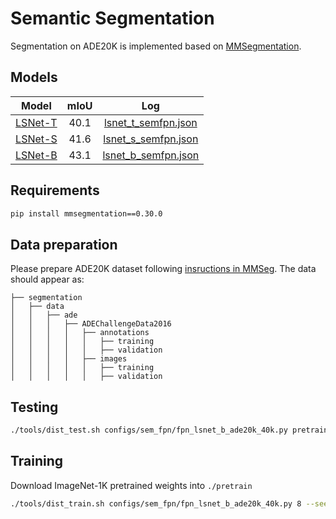 # Semantic Segmentation 

Segmentation on ADE20K is implemented based on [MMSegmentation](https://github.com/open-mmlab/mmsegmentation).

## Models
| Model | mIoU | Log |
|:-:|:-:|:-:|
| [LSNet-T](https://huggingface.co/jameslahm/lsnet/blob/main/lsnet_t_semfpn.pth) | 40.1 | [lsnet_t_semfpn.json](./logs/lsnet_t_semfpn.json) |
| [LSNet-S](https://huggingface.co/jameslahm/lsnet/blob/main/lsnet_s_semfpn.pth) | 41.6 | [lsnet_s_semfpn.json](./logs/lsnet_s_semfpn.json) |
| [LSNet-B](https://huggingface.co/jameslahm/lsnet/blob/main/lsnet_b_semfpn.pth) | 43.1 | [lsnet_b_semfpn.json](./logs/lsnet_b_semfpn.json) |

## Requirements
```bash
pip install mmsegmentation==0.30.0
```

## Data preparation

Please prepare ADE20K dataset following [insructions in MMSeg](https://github.com/open-mmlab/mmsegmentation/blob/master/docs/en/dataset_prepare.md#prepare-datasets). 
The data should appear as: 
```
├── segmentation
│   ├── data
│   │   ├── ade
│   │   │   ├── ADEChallengeData2016
│   │   │   │   ├── annotations
│   │   │   │   │   ├── training
│   │   │   │   │   ├── validation
│   │   │   │   ├── images
│   │   │   │   │   ├── training
│   │   │   │   │   ├── validation

```

## Testing
```bash
./tools/dist_test.sh configs/sem_fpn/fpn_lsnet_b_ade20k_40k.py pretrain/lsnet_b_semfpn.pth 8 --eval mIoU
```

## Training 
Download ImageNet-1K pretrained weights into `./pretrain` 
```bash
./tools/dist_train.sh configs/sem_fpn/fpn_lsnet_b_ade20k_40k.py 8 --seed 0 --deterministic
```

